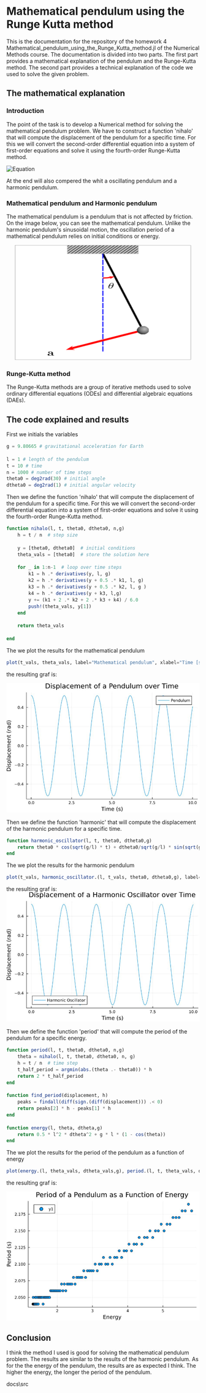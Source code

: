 # Mathematical pendulum using the Runge Kutta method
This is the documentation for the repository of the homework 4 Mathematical_pendulum_using_the_Runge_Kutta_method.jl of the Numerical Methods course. The documentation is divided into two parts. The first part provides a mathematical explanation of the pendulum and the Runge-Kutta method. The second part provides a technical explanation of the code we used to solve the given problem.

## The mathematical explanation
### Introduction 
The point of the task is to develop a Numerical method for solving the mathematical pendulum problem. We have to construct a function 'nihalo' that will compute the displacement of the pendulum for a specific time. For this we will convert the second-order differential equation into a system of first-order equations and solve it using the fourth-order Runge-Kutta method.

![Equation](https://latex.codecogs.com/svg.latex?g/l\sin(\theta(t))&plus;\theta''(t)=0,\theta(0)=\theta_0,\theta'(0)=\theta'_0)

At the end will also compered the whit a oscillating pendulum and a harmonic pendulum. 

### Mathematical pendulum and  Harmonic pendulum
The mathematical pendulum is a pendulum that is not affected by friction. On the image below, you can see the mathematical pendulum. Unlike the harmonic pendulum's sinusoidal motion, the oscillation period of a mathematical pendulum relies on initial conditions or energy.

<p align="center">
  <img width="460" height="300" src="./images/Oscillating_pendulum.gif">
</p>

### Runge-Kutta method
The Runge-Kutta methods are a group of iterative methods used to solve ordinary differential equations (ODEs) and differential algebraic equations (DAEs).

## The code explained and results

First we initials the variables 
```julia    
g = 9.80665 # gravitational acceleration for Earth

l = 1 # length of the pendulum
t = 10 # time
n = 1000 # number of time steps
theta0 = deg2rad(30) # initial angle
dtheta0 = deg2rad(1) # initial angular velocity
```
Then we define the function 'nihalo' that will compute the displacement of the pendulum for a specific time. For this we will convert the second-order differential equation into a system of first-order equations and solve it using the fourth-order Runge-Kutta method.
```julia
function nihalo(l, t, theta0, dtheta0, n,g)
    h = t / n  # step size

    y = [theta0, dtheta0]  # initial conditions
    theta_vals = [theta0]  # store the solution here

    for _ in 1:n-1  # loop over time steps
        k1 = h .* derivatives(y, l, g)
        k2 = h .* derivatives(y + 0.5 .* k1, l, g)
        k3 = h .* derivatives(y + 0.5 .* k2, l, g )
        k4 = h .* derivatives(y + k3, l,g)
        y += (k1 + 2 .* k2 + 2 .* k3 + k4) / 6.0
        push!(theta_vals, y[1])
    end 
    
    return theta_vals

end
```
The we plot the results for the mathematical pendulum
```julia
plot(t_vals, theta_vals, label="Mathematical pendulum", xlabel="Time [s]", ylabel="Displacement [rad]")
```
the resulting graf is: 

<img title="Displacement of a Pendulum over Time" alt="Alt text" src=".\images\Displacement of a Pendulum over Time.JPG">

Then we define the function 'harmonic' that will compute the displacement of the harmonic pendulum for a specific time.
```julia
function harmonic_oscillator(l, t, theta0, dtheta0,g)
    return theta0 * cos(sqrt(g/l) * t) + dtheta0/sqrt(g/l) * sin(sqrt(g/l) * t)
end
```
The we plot the results for the harmonic pendulum
```julia
plot(t_vals, harmonic_oscillator.(l, t_vals, theta0, dtheta0,g), label="Harmonic oscillator", xlabel="Time [s]", ylabel="Displacement [rad]")
```
the resulting graf is:  
<img title="Displacement of a Harmonic Oscillator over Time" alt="Alt text" src=".\images\Displacement of a Harmonic Oscillator over Time.JPG">

Then we define the function 'period' that will compute the period of the pendulum for a specific energy.
```julia
function period(l, t, theta0, dtheta0, n,g)
    theta = nihalo(l, t, theta0, dtheta0, n, g)
    h = t / n  # time step
    t_half_period = argmin(abs.(theta .- theta0)) * h
    return 2 * t_half_period
end

function find_period(displacement, h)
    peaks = findall(diff(sign.(diff(displacement))) .< 0)
    return peaks[2] * h - peaks[1] * h
end

function energy(l, theta, dtheta,g)
    return 0.5 * l^2 * dtheta^2 + g * l * (1 - cos(theta))
end
```
The we plot the results for the period of the pendulum as a function of energy
```julia
plot(energy.(l, theta_vals, dtheta_vals,g), period.(l, t, theta_vals, dtheta_vals, n,g), label="Period of a Pendulum as a Function of Energy", xlabel="Energy [J]", ylabel="Period [s]")
```
the resulting graf is:

<img title="Period of a Pendulum as a Function of Energy" alt="Al
t text" src=".\images\Period of a Pendulum as a Function of Energy.JPG">

## Conclusion
I think the method I used is good for solving the mathematical pendulum problem. The results are similar to the results of the harmonic pendulum. 
As for the the energy of the pendulum, the results are as expected I think. The higher the energy, the longer the period of the pendulum.

docs\src